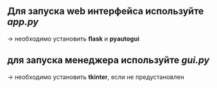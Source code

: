 Для запуска web интерфейса используйте *app.py*
--
-> необходимо установить **flask** и **pyautogui**


для запуска менеджера используйте *gui.py*
--
-> необходимо установить **tkinter**, если не предустановлен 
